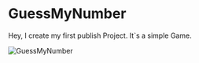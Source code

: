 # GuessMyNumber

Hey, I create my first publish Project. It`s a simple Game. 

![GuessMyNumber](https://user-images.githubusercontent.com/79362660/206901537-5c0fcef5-1dd3-49f7-a1a9-9bfd400bba21.jpg)
